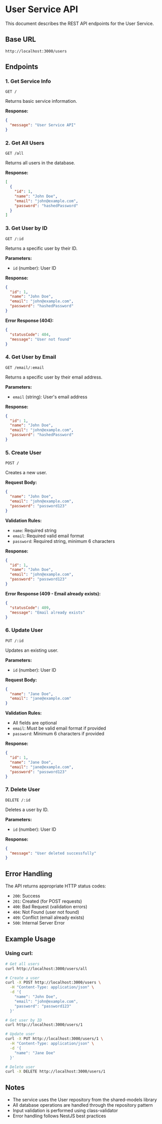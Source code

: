 # User Service API

This document describes the REST API endpoints for the User Service.

## Base URL
```
http://localhost:3000/users
```

## Endpoints

### 1. Get Service Info
```
GET /
```
Returns basic service information.

**Response:**
```json
{
  "message": "User Service API"
}
```

### 2. Get All Users
```
GET /all
```
Returns all users in the database.

**Response:**
```json
[
  {
    "id": 1,
    "name": "John Doe",
    "email": "john@example.com",
    "password": "hashedPassword"
  }
]
```

### 3. Get User by ID
```
GET /:id
```
Returns a specific user by their ID.

**Parameters:**
- `id` (number): User ID

**Response:**
```json
{
  "id": 1,
  "name": "John Doe",
  "email": "john@example.com",
  "password": "hashedPassword"
}
```

**Error Response (404):**
```json
{
  "statusCode": 404,
  "message": "User not found"
}
```

### 4. Get User by Email
```
GET /email/:email
```
Returns a specific user by their email address.

**Parameters:**
- `email` (string): User's email address

**Response:**
```json
{
  "id": 1,
  "name": "John Doe",
  "email": "john@example.com",
  "password": "hashedPassword"
}
```

### 5. Create User
```
POST /
```
Creates a new user.

**Request Body:**
```json
{
  "name": "John Doe",
  "email": "john@example.com",
  "password": "password123"
}
```

**Validation Rules:**
- `name`: Required string
- `email`: Required valid email format
- `password`: Required string, minimum 6 characters

**Response:**
```json
{
  "id": 1,
  "name": "John Doe",
  "email": "john@example.com",
  "password": "password123"
}
```

**Error Response (409 - Email already exists):**
```json
{
  "statusCode": 409,
  "message": "Email already exists"
}
```

### 6. Update User
```
PUT /:id
```
Updates an existing user.

**Parameters:**
- `id` (number): User ID

**Request Body:**
```json
{
  "name": "Jane Doe",
  "email": "jane@example.com"
}
```

**Validation Rules:**
- All fields are optional
- `email`: Must be valid email format if provided
- `password`: Minimum 6 characters if provided

**Response:**
```json
{
  "id": 1,
  "name": "Jane Doe",
  "email": "jane@example.com",
  "password": "password123"
}
```

### 7. Delete User
```
DELETE /:id
```
Deletes a user by ID.

**Parameters:**
- `id` (number): User ID

**Response:**
```json
{
  "message": "User deleted successfully"
}
```

## Error Handling

The API returns appropriate HTTP status codes:

- `200`: Success
- `201`: Created (for POST requests)
- `400`: Bad Request (validation errors)
- `404`: Not Found (user not found)
- `409`: Conflict (email already exists)
- `500`: Internal Server Error

## Example Usage

### Using curl:

```bash
# Get all users
curl http://localhost:3000/users/all

# Create a user
curl -X POST http://localhost:3000/users \
  -H "Content-Type: application/json" \
  -d '{
    "name": "John Doe",
    "email": "john@example.com",
    "password": "password123"
  }'

# Get user by ID
curl http://localhost:3000/users/1

# Update user
curl -X PUT http://localhost:3000/users/1 \
  -H "Content-Type: application/json" \
  -d '{
    "name": "Jane Doe"
  }'

# Delete user
curl -X DELETE http://localhost:3000/users/1
```

## Notes

- The service uses the User repository from the shared-models library
- All database operations are handled through the repository pattern
- Input validation is performed using class-validator
- Error handling follows NestJS best practices 